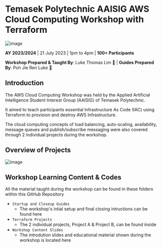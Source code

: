 # Temasek Polytechnic AAISIG AWS Cloud Computing Workshop with Terraform

![image](https://github.com/LukeTL/TP-AAISIG-AWS-Cloud-Computing-Workshop-with-Terraform/assets/123274310/f0650f20-8698-4e10-8002-5724d98bc28c)

**AY 2023/2024** | 21 July 2023 | 1pm to 4pm | **100+ Participants**<br>

**Workshop Prepared & Taught By**: Luke Thomas Lim 👾 | **Guides Prepared By**: Poh Jie Ren Luke 🙉

## Introduction
The AWS Cloud Computing Workshop was held by the Applied Artificial Intelligence Student Interest Group (AAISIG) of Temasek Polytechnic. <br>

It aimed to teach participants essential Infrastructure As Code (IAC) using Terraform to provision and destroy AWS Infrastructure. <br>

The cloud computing concepts of load balancing, auto-scaling, availability, message queues and publish/subscribe messaging were also covered through 2 individual projects during the workshop. <br>

## Overview of Projects
![image](https://github.com/LukeTL/TP-AAISIG-AWS-Cloud-Computing-Workshop-with-Terraform/assets/123274310/1cc74cb6-1a22-49f0-8637-76a3426855b4)

## Workshop Learning Content & Codes

All the material taught during the workshop can be found in these folders within this GitHub Repository
- `Startup and Closeup Guides`
  - The workshop's intial setup and final closing intructions can be found here
- `Terraform Projects`
  - The 2 individual projects, Project A & Project B, can be found inside
- `Workshop Content Slides`
  - The introdution slides and educational material shown during the workshop is located here


